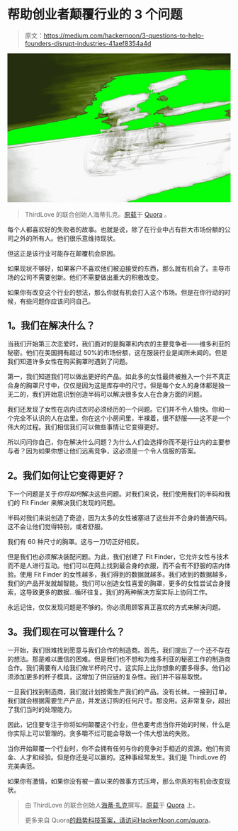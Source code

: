 # 帮助创业者颠覆行业的 3 个问题

> 原文：<https://medium.com/hackernoon/3-questions-to-help-founders-disrupt-industries-41aef8354a4d>

![](img/e8e976cc6206967fc316ac2cb199c95f.png)

> ThirdLove 的联合创始人海蒂扎克。[原载](https://www.quora.com/What-questions-should-a-startup-founder-ask-before-disrupting-an-industry/answer/Heidi-Zak)于 [Quora](http://quora.com?ref=hackernoon) 。

每个人都喜欢好的失败者的故事。也就是说，除了在行业中占有巨大市场份额的公司之外的所有人。他们很乐意维持现状。

但这正是该行业可能存在颠覆机会原因。

如果现状不够好，如果客户不喜欢他们被迫接受的东西，那么就有机会了。主导市场的公司不需要创新。他们不需要做出重大的积极改变。

如果你有改变这个行业的想法，那么你就有机会打入这个市场。但是在你行动的时候，有些问题你应该问问自己。

## **1。我们在解决什么？**

当我们开始第三次恋爱时，我们面对的是胸罩和内衣的主要竞争者——维多利亚的秘密。他们在美国拥有超过 50%的市场份额，这在服装行业是闻所未闻的。但是我们知道许多女性在购买胸罩时遇到了问题。

第一，我们知道我们可以做出更好的产品。如此多的女性最终被推入一个并不真正合身的胸罩尺寸中，仅仅是因为这是库存中的尺寸。但是每个女人的身体都是独一无二的，我们开始意识到创造半码可以解决很多女人在合身方面的问题。

我们还发现了女性在店内试衣时必须经历的一个问题。它们并不令人愉快。你和一个完全不认识的人在店里。你在这个小房间里，半裸着，很不舒服——这不是一个伟大的过程。我们相信我们可以做些事情让它变得更好。

所以问问你自己，你在解决什么问题？为什么人们会选择你而不是行业内的主要参与者？因为如果你想让他们远离竞争，这必须是一个令人信服的答案。

## **2。我们如何让它变得更好？**

下一个问题是关于*你将如何*解决这些问题。对我们来说，我们使用我们的半码和我们的 Fit Finder 来解决我们发现的问题。

半码对我们来说创造了奇迹，因为太多的女性被塞进了这些并不合身的普通尺码。这不会让他们觉得特别，或者舒服。

我们有 60 种尺寸的胸罩。这与一刀切正好相反。

但是我们也必须解决装配问题。为此，我们创建了 Fit Finder，它允许女性与技术而不是人进行互动。他们可以在网上找到最合身的衣服，而不会有不舒服的店内体验。使用 Fit Finder 的女性越多，我们得到的数据就越多。我们收到的数据越多，我们的产品开发就越智能。我们可以创造女性喜爱的胸罩，更多的女性尝试合身搜索，这导致更多的数据…循环往复。我们的两种解决方案实际上协同工作。

永远记住，仅仅发现问题是不够的。你必须用顾客真正喜欢的方式来解决问题。

## **3。我们现在可以管理什么？**

一开始，我们很难找到愿意与我们合作的制造商。首先，我们提出了一个还不存在的想法。那是难以置信的困难。但是我们也不想和为维多利亚的秘密工作的制造商合作。我们需要有人给我们做半杯的尺寸。这实际上比你想象的要多得多。他们必须添加更多的杯子模具，这增加了供应链的复杂性。我们并不容易取悦。

一旦我们找到制造商，我们就计划按需生产我们的产品。没有长袜。一接到订单，我们就会根据需要生产产品，并发送订购的任何尺寸。那没用。这非常复杂，超出了我们当时的处理能力。

因此，记住要专注于你将如何颠覆这个行业，但也要考虑当你开始的时候，什么是你实际上可以管理的。贪多嚼不烂可能会导致一个伟大想法的失败。

当你开始颠覆一个行业时，你不会拥有任何与你的竞争对手相近的资源。他们有资金、人才和经验。但是你还是可以赢的。这种事经常发生。我们是 ThirdLove 的完美典范。

如果你有激情，如果你没有被一直以来的做事方式压垮，那么你真的有机会改变现状。

> 由 ThirdLove 的联合创始人[海蒂·扎克](https://www.quora.com/profile/Heidi-Zak)撰写。[原载](https://www.quora.com/What-questions-should-a-startup-founder-ask-before-disrupting-an-industry/answer/Heidi-Zak)于 [Quora](http://quora.com?ref=hackernoon) 上。
> 
> 更多来自 Quora[的趋势科技答案，请访问](https://medium.com/u/3853f85f7d5e?source=post_page-----41aef8354a4d--------------------------------)[HackerNoon.com/quora](https://hackernoon.com/quora/home)。